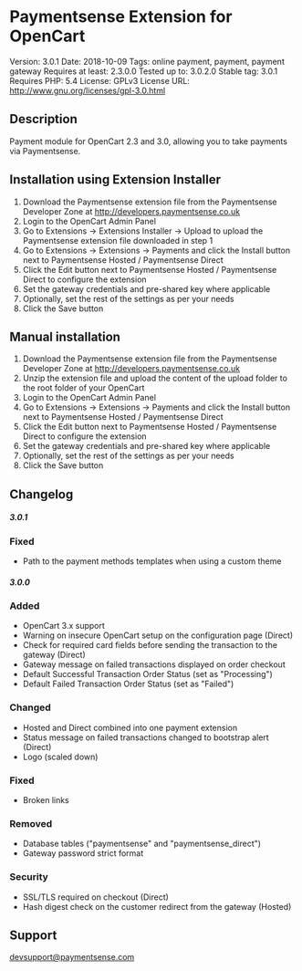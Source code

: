Paymentsense Extension for OpenCart
====================================

Version: 3.0.1
Date: 2018-10-09
Tags: online payment, payment, payment gateway
Requires at least: 2.3.0.0
Tested up to: 3.0.2.0
Stable tag: 3.0.1
Requires PHP: 5.4
License: GPLv3
License URL: http://www.gnu.org/licenses/gpl-3.0.html

Description
-----------

Payment module for OpenCart 2.3 and 3.0, allowing you to take payments via Paymentsense.

Installation using Extension Installer
--------------------------------------

1. Download the Paymentsense extension file from the Paymentsense Developer Zone at http://developers.paymentsense.co.uk
2. Login to the OpenCart Admin Panel
3. Go to Extensions -> Extensions Installer -> Upload to upload the Paymentsense extension file downloaded in step 1
4. Go to Extensions -> Extensions -> Payments and click the Install button next to Paymentsense Hosted / Paymentsense Direct
5. Click the Edit button next to Paymentsense Hosted / Paymentsense Direct to configure the extension
6. Set the gateway credentials and pre-shared key where applicable
7. Optionally, set the rest of the settings as per your needs
8. Click the Save button

Manual installation
-------------------

1. Download the Paymentsense extension file from the Paymentsense Developer Zone at http://developers.paymentsense.co.uk
2. Unzip the extension file and upload the content of the upload folder to the root folder of your OpenCart
3. Login to the OpenCart Admin Panel
4. Go to Extensions -> Extensions -> Payments and click the Install button next to Paymentsense Hosted / Paymentsense Direct
5. Click the Edit button next to Paymentsense Hosted / Paymentsense Direct to configure the extension
6. Set the gateway credentials and pre-shared key where applicable
7. Optionally, set the rest of the settings as per your needs
8. Click the Save button

Changelog
---------

##### 3.0.1
### Fixed
- Path to the payment methods templates when using a custom theme


##### 3.0.0
### Added
- OpenCart 3.x support
- Warning on insecure OpenCart setup on the configuration page (Direct)
- Check for required card fields before sending the transaction to the gateway (Direct)
- Gateway message on failed transactions displayed on order checkout
- Default Successful Transaction Order Status (set as "Processing")
- Default Failed Transaction Order Status (set as "Failed")

### Changed
- Hosted and Direct combined into one payment extension
- Status message on failed transactions changed to bootstrap alert (Direct)
- Logo (scaled down)

### Fixed
- Broken links

### Removed
- Database tables ("paymentsense" and "paymentsense_direct")
- Gateway password strict format

### Security
- SSL/TLS required on checkout (Direct)
- Hash digest check on the customer redirect from the gateway (Hosted)

Support
-------

[devsupport@paymentsense.com](mailto:devsupport@paymentsense.com)
